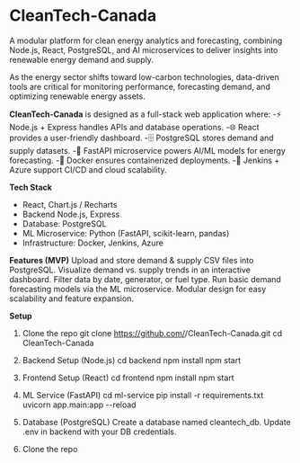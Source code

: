 # CleanTech-Canada

A modular platform for clean energy analytics and forecasting, combining Node.js, React, PostgreSQL, and AI microservices to deliver insights into renewable energy demand and supply.

As the energy sector shifts toward low-carbon technologies, data-driven tools are critical for monitoring performance, forecasting demand, and optimizing renewable energy assets.

**CleanTech-Canada** is designed as a full-stack web application where:
-⚡ Node.js + Express handles APIs and database operations.
-🌐 React provides a user-friendly dashboard.
-🗄️ PostgreSQL stores demand and supply datasets.
-🤖 FastAPI microservice powers AI/ML models for energy forecasting.
-🐳 Docker ensures containerized deployments.
-🔄 Jenkins + Azure support CI/CD and cloud scalability.

**Tech Stack**
- React, Chart.js / Recharts
- Backend  Node.js, Express
- Database: PostgreSQL
- ML Microservice: Python (FastAPI, scikit-learn, pandas)
- Infrastructure: Docker, Jenkins, Azure

**Features (MVP)**
Upload and store demand & supply CSV files into PostgreSQL.
Visualize demand vs. supply trends in an interactive dashboard.
Filter data by date, generator, or fuel type.
Run basic demand forecasting models via the ML microservice.
Modular design for easy scalability and feature expansion.

**Setup**

1. Clone the repo
git clone https://github.com/<your-username>/CleanTech-Canada.git
cd CleanTech-Canada

2. Backend Setup (Node.js)
cd backend
npm install
npm start

3. Frontend Setup (React)
cd frontend
npm install
npm start

4. ML Service (FastAPI)
cd ml-service
pip install -r requirements.txt
uvicorn app.main:app --reload

5. Database (PostgreSQL)
Create a database named cleantech_db.
Update .env in backend with your DB credentials.



















1. Clone the repo
